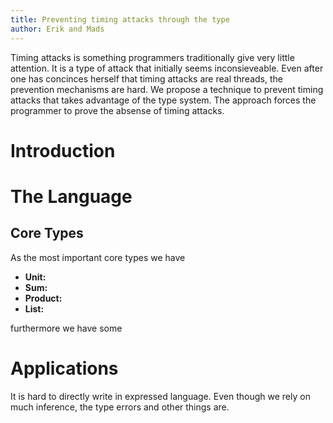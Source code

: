 ```yaml
---
title: Preventing timing attacks through the type
author: Erik and Mads
---
```


Timing attacks is something programmers traditionally give very little
attention. It is a type of attack that initially seems inconsieveable.
Even after one has concinces herself that timing attacks are real threads,
the prevention mechanisms are hard. We propose a technique to prevent timing
attacks that takes advantage of the type system. The approach forces the 
programmer to prove the absense of timing attacks.

# Introduction

# The Language

## Core Types
As the most important core types we have

* __Unit:__
* __Sum:__
* __Product:__
* __List:__

furthermore we  have some

# Applications
It is hard to directly write in expressed language. Even though we rely on
much inference, the type errors and other things are.
